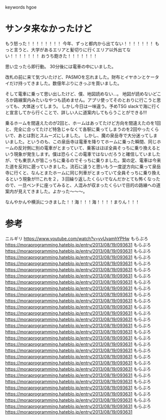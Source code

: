 keywords
hgoe

# サンタ来なかったけど
もう怒った！！！！！！！！
今年、ずっと都内から出てない！！！！！！！
もっと言うと、大学があるエリアと髪切りに行くエリア以外出てない！！！！！！！
おうち飽きた！！！！！！！


思い立ったら即行動。
30分後には電車の中にいました。

改札の前に来て気づいたけど、PASMOを忘れました。財布とイヤホンとケータイだけ持ってきました。数億年ぶりにきっぷを買いました。

そして電車に乗って思い出したけど、僕、地図読めない...。
地図が読めないどころか路線案内みたいなやつも読めません。アプリ使ってそのとおりに行こうと思っても、大体迷ってしまう。
しかし今日は一味違う。予めTSG slackで海に行くと宣言してから行くことで、詳しい人に道案内してもらうことができる!!!

乗るホームを間違えたのが2回と、ホームはあってたけど方向を間違えたのを1回と、完全に合ってたけど特急じゃなくて各駅に乗ってしまうのを2回やったくらいで、あとは割とスムーズにしました。
しかし、魔の泉岳寺で大分迷ってしまいました。というのも、この泉岳寺は電車を降りてホームに乗った瞬間、同じホームの反対側に別の電車がとまっていて、乗客はほぼ全員そっちに乗り換えるという現象が発生します。僕は恐らくこの電車ではないだろうと確信していましたが、でも東京人が皆こっちに乗るのでそっちに乗りました。案の定、電車は今来た道を反対に遡っていきました。流石に違うと思いもう一度逆方向に乗って泉岳寺に行くと、なんとまたホームに同じ列車がとまっていて全員そっちに乗り換えるという現象が!!!これを２，３回繰り返したくらいでなんだかとても怖くなったので、一旦ベンチに座ってみると、人混みが収まったくらいで目的の路線への道案内が見えてきました。よかった〜〜〜。




なんやかんや横浜につきました！！海！！！海！！！！まりん！！！





# 参考
ニルギリ
https://www.youtube.com/watch?v=yvUvamhYPHw
もらぶろ
https://moraprogramming.hateblo.jp/entry/2013/08/19/093631
もらぶろ
https://moraprogramming.hateblo.jp/entry/2013/08/19/093631
もらぶろ
https://moraprogramming.hateblo.jp/entry/2013/08/19/093631
もらぶろ
https://moraprogramming.hateblo.jp/entry/2013/08/19/093631
もらぶろ
https://moraprogramming.hateblo.jp/entry/2013/08/19/093631
もらぶろ
https://moraprogramming.hateblo.jp/entry/2013/08/19/093631
もらぶろ
https://moraprogramming.hateblo.jp/entry/2013/08/19/093631
もらぶろ
https://moraprogramming.hateblo.jp/entry/2013/08/19/093631
もらぶろ
https://moraprogramming.hateblo.jp/entry/2013/08/19/093631
もらぶろ
https://moraprogramming.hateblo.jp/entry/2013/08/19/093631
もらぶろ
https://moraprogramming.hateblo.jp/entry/2013/08/19/093631
もらぶろ
https://moraprogramming.hateblo.jp/entry/2013/08/19/093631
もらぶろ
https://moraprogramming.hateblo.jp/entry/2013/08/19/093631
もらぶろ
https://moraprogramming.hateblo.jp/entry/2013/08/19/093631
もらぶろ
https://moraprogramming.hateblo.jp/entry/2013/08/19/093631
もらぶろ
https://moraprogramming.hateblo.jp/entry/2013/08/19/093631
もらぶろ
https://moraprogramming.hateblo.jp/entry/2013/08/19/093631
もらぶろ
https://moraprogramming.hateblo.jp/entry/2013/08/19/093631
もらぶろ
https://moraprogramming.hateblo.jp/entry/2013/08/19/093631
もらぶろ
https://moraprogramming.hateblo.jp/entry/2013/08/19/093631
もらぶろ
https://moraprogramming.hateblo.jp/entry/2013/08/19/093631
もらぶろ
https://moraprogramming.hateblo.jp/entry/2013/08/19/093631
もらぶろ
https://moraprogramming.hateblo.jp/entry/2013/08/19/093631
もらぶろ
https://moraprogramming.hateblo.jp/entry/2013/08/19/093631
もらぶろ
https://moraprogramming.hateblo.jp/entry/2013/08/19/093631
もらぶろ
https://moraprogramming.hateblo.jp/entry/2013/08/19/093631
もらぶろ
https://moraprogramming.hateblo.jp/entry/2013/08/19/093631
もらぶろ
https://moraprogramming.hateblo.jp/entry/2013/08/19/093631